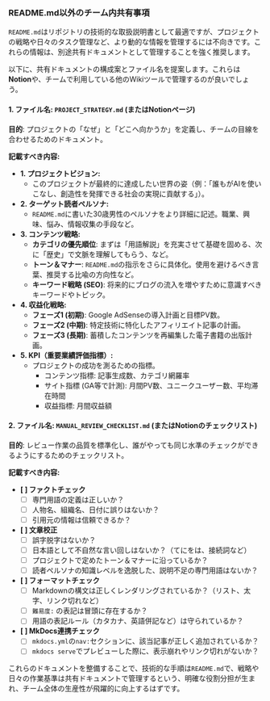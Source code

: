 ### README.md以外のチーム内共有事項

`README.md`はリポジトリの技術的な取扱説明書として最適ですが、プロジェクトの戦略や日々のタスク管理など、より動的な情報を管理するには不向きです。これらの情報は、別途共有ドキュメントとして管理することを強く推奨します。

以下に、共有ドキュメントの構成案とファイル名を提案します。これらは**Notion**や、チームで利用している他のWikiツールで管理するのが良いでしょう。

#### 1. ファイル名: `PROJECT_STRATEGY.md` (またはNotionページ)

**目的**: プロジェクトの「なぜ」と「どこへ向かうか」を定義し、チームの目線を合わせるためのドキュメント。

**記載すべき内容:**

*   **1. プロジェクトビジョン:**
    *   このプロジェクトが最終的に達成したい世界の姿（例：「誰もがAIを使いこなし、創造性を発揮できる社会の実現に貢献する」）。
*   **2. ターゲット読者ペルソナ:**
    *   `README.md`に書いた30歳男性のペルソナをより詳細に記述。職業、興味、悩み、情報収集の手段など。
*   **3. コンテンツ戦略:**
    *   **カテゴリの優先順位**: まずは「用語解説」を充実させて基礎を固める、次に「歴史」で文脈を理解してもらう、など。
    *   **トーン＆マナー**: `README.md`の指示をさらに具体化。使用を避けるべき言葉、推奨する比喩の方向性など。
    *   **キーワード戦略 (SEO)**: 将来的にブログの流入を増やすために意識すべきキーワードやトピック。
*   **4. 収益化戦略:**
    *   **フェーズ1 (初期)**: Google AdSenseの導入計画と目標PV数。
    *   **フェーズ2 (中期)**: 特定技術に特化したアフィリエイト記事の計画。
    *   **フェーズ3 (長期)**: 蓄積したコンテンツを再編集した電子書籍の出版計画。
*   **5. KPI（重要業績評価指標）:**
    *   プロジェクトの成功を測るための指標。
        *   コンテンツ指標: 記事生成数、カテゴリ網羅率
        *   サイト指標 (GA等で計測): 月間PV数、ユニークユーザー数、平均滞在時間
        *   収益指標: 月間収益額

#### 2. ファイル名: `MANUAL_REVIEW_CHECKLIST.md` (またはNotionのチェックリスト)

**目的**: レビュー作業の品質を標準化し、誰がやっても同じ水準のチェックができるようにするためのチェックリスト。

**記載すべき内容:**

*   **[ ] ファクトチェック**
    *   [ ] 専門用語の定義は正しいか？
    *   [ ] 人物名、組織名、日付に誤りはないか？
    *   [ ] 引用元の情報は信頼できるか？
*   **[ ] 文章校正**
    *   [ ] 誤字脱字はないか？
    *   [ ] 日本語として不自然な言い回しはないか？（てにをは、接続詞など）
    *   [ ] プロジェクトで定めたトーン＆マナーに沿っているか？
    *   [ ] 読者ペルソナの知識レベルを逸脱した、説明不足の専門用語はないか？
*   **[ ] フォーマットチェック**
    *   [ ] Markdownの構文は正しくレンダリングされているか？（リスト、太字、リンク切れなど）
    *   [ ] `難易度:` の表記は冒頭に存在するか？
    *   [ ] 用語の表記ルール（カタカナ、英語併記など）は守られているか？
*   **[ ] MkDocs連携チェック**
    *   [ ] `mkdocs.yml`の`nav:`セクションに、該当記事が正しく追加されているか？
    - [ ] `mkdocs serve`でプレビューした際に、表示崩れやリンク切れがないか？

これらのドキュメントを整備することで、技術的な手順は`README.md`で、戦略や日々の作業基準は共有ドキュメントで管理するという、明確な役割分担が生まれ、チーム全体の生産性が飛躍的に向上するはずです。